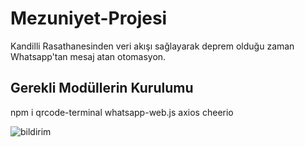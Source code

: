# Mezuniyet-Projesi
Kandilli Rasathanesinden veri akışı sağlayarak deprem olduğu zaman Whatsapp'tan mesaj atan otomasyon.

Gerekli Modüllerin Kurulumu
---------------------------

npm i qrcode-terminal whatsapp-web.js axios cheerio

<img src="https://cdn.discordapp.com/attachments/911623599750774794/1113283810935709726/IMG_0767.png" alt="bildirim">
